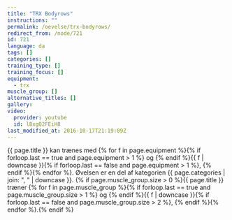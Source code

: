 ```yaml
---
title: "TRX Bodyrows"
instructions: ""
permalink: /oevelse/trx-bodyrows/
redirect_from: /node/721
id: 721
language: da
tags: []
categories: []
training_type: []
training_focus: []
equipment:
  - trx
muscle_group: []
alternative_titles: []
gallery:
video:
  provider: youtube
  id: lBxgQ2FEiH8
last_modified_at: 2016-10-17T21:19:09Z
---
```

{{ page.title }} kan trænes med {% for f in page.equipment %}{% if forloop.last == true and page.equipment > 1 %} og {% endif %}{{ f | downcase  }}{% if forloop.last == false and page.equipment > 1 %}, {% endif %}{% endfor %}. Øvelsen er en del af kategorien {{ page.categories | join: ", " | downcase }}. {% if page.muscle_group.size > 0 %}{{ page.title }} træner {% for f in page.muscle_group %}{% if forloop.last == true and page.muscle_group.size > 1 %} og {% endif %}{{ f | downcase }}{% if forloop.last == false and page.muscle_group.size > 2 %}, {% endif %}{% endfor %}.{% endif %}
